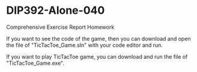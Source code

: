 # DIP392-Alone-040
 Comprehensive Exercise Report Homework

If you want to see the code of the game, then you can download and open the file of "TicTacToe_Game.sln" with your code editor and run.

If you want to play TicTacToe game, you can download and run the file of "TicTacToe_Game.exe".
